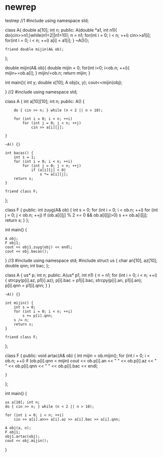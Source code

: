 # newrep
testrep
//1
#include <iostream>
using namespace std;

class A{
    double a[10]; int n;
public:
    A(double *a1, int n1){
        do{cin>>n1;}while(n1<2||n1>10);
        n = n1;
        for(int i = 0; i < n; ++i)
            cin>>a1[i];
        for(int i = 0; i < n; ++i)
            a[i] = a1[i];
    }
    ~A(){};
    
    friend double mijin(A& ob);
    
    
};

double mijin(A& ob){
    double mijin = 0;
    for(int i=0; i<ob.n; ++i){
        mijin+=ob.a[i];
    }
    mijin/=ob.n;
    return mijin;
}

int main(){
    int y; double x[10];
    A obj(x, y);
    cout<<mijin(obj);
    
}
//2
#include <iostream>
using namespace std;

class A {
    int a[10][10]; int n;
public:
    A() {

        do { cin >> n; } while (n < 2 || n > 10);
      
        for (int i = 0; i < n; ++i)
            for (int j = 0; j < n; ++j)
                cin >> a[i][j];
       
    }

    ~A() {}

    int bacas() {
        int s = 1;
        for (int i = 0; i < n; ++i)
            for (int j = 0; j < n; ++j)
                if (a[i][j] < 0)
                    s *= a[i][j];
        return s;
    }

    friend class F;


};

class F {
public:
    int zuyg(A& ob) {
        int s = 0;
        for (int i = 0; i < ob.n; ++i)
            for (int j = 0; j < ob.n; ++j)
                if (ob.a[i][j] % 2 == 0 && ob.a[i][j]>0)
                    s += ob.a[i][j];
        return s;
    }
};

int main() {

    A obj;
    F obj1;
    cout << obj1.zuyg(obj) << endl;
    cout << obj.bacas();

}
//3
#include <iostream>
using namespace std;
#include<cstring>
struct us {
    char an[10], az[10]; double qnn; int bac;
};

class A {
    us* p; int n;
public:
    A(us* p1, int n1) {
        n = n1;
        for (int i = 0; i < n; ++i) {
            strcpy(p[i].az, p1[i].az);
            p[i].bac = p1[i].bac;
            strcpy(p[i].an, p1[i].an);
            p[i].qnn = p1[i].qnn;
        }
    }

    ~A() {}

    int mijin() {
        int s = 0;
        for (int i = 0; i < n; ++i)
            s += p[i].qnn;
        s /= n;
        return s;
    }

    friend class F;


};

class F {
public:
    void artac(A& ob) {
        int mijin = ob.mijin();
        for (int i = 0; i < ob.n; ++i)
            if (ob.p[i].qnn < mijin)
                cout << ob.p[i].an << " " << ob.p[i].az << " " << ob.p[i].qnn << " " << ob.p[i].bac << endl;
        
    }
};

int main() {

    
   
    us a[10]; int n;
    do { cin >> n; } while (n < 2 || n > 10);

    for (int i = 0; i < n; ++i)
        cin >> a[i].an>> a[i].az >> a[i].bac >> a[i].qnn;

    A obj(a, n);
    F obj1;
    obj1.artac(obj);
    cout << obj.mijin();

}

